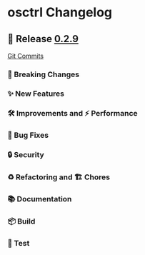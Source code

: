 # osctrl Changelog

## 🔖 Release [0.2.9](https://github.com/jmpsec/osctrl/releases/tag/v0.2.9)

[Git Commits](https://github.com/jmpsec/osctrl/compare/0.2.8...v0.2.9)

### 🚨 Breaking Changes

### ✨ New Features

### 🛠 Improvements and ⚡️ Performance

### 🐛 Bug Fixes

### 🔒 Security

### ♻️ Refactoring and 🏗 Chores

### 📚 Documentation

### 📦 Build

### 🚦 Test
